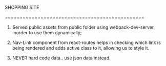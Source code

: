 SHOPPING SITE

===============================================

1. Served public assets from public folder using webpack-dev-server, inorder to use them dynamically;

2. Nav-Link component from react-routes helps in checking which link is being rendered and adds active class to it, allowing us to style it.

3. NEVER hard code data.. use json data instead.